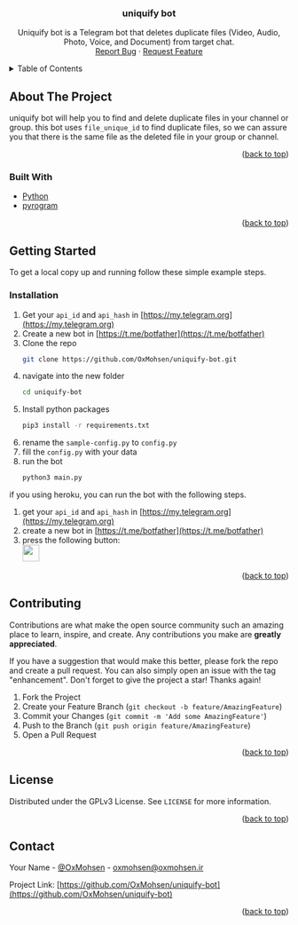 
<h3 align="center">uniquify bot</h3>

  <p align="center">
    Uniquify bot is a Telegram bot that deletes duplicate files (Video, Audio, Photo, Voice, and Document) from target chat.
    <br />
    <a href="https://github.com/OxMohsen/uniquify-bot/issues">Report Bug</a>
    ·
    <a href="https://github.com/OxMohsen/uniquify-bot/issues">Request Feature</a>
  </p>
</div>

<details>
  <summary>Table of Contents</summary>
  <ol>
    <li>
      <a href="#about-the-project">About The Project</a>
      <ul>
        <li><a href="#built-with">Built With</a></li>
      </ul>
    </li>
    <li>
      <a href="#getting-started">Getting Started</a>
      <ul>
        <li><a href="#installation">Installation</a></li>
      </ul>
    </li>
    <li><a href="#contributing">Contributing</a></li>
    <li><a href="#license">License</a></li>
    <li><a href="#contact">Contact</a></li>
  </ol>
</details>



## About The Project

uniquify bot will help you to find and delete duplicate files in your channel or group.
this bot uses `file_unique_id` to find duplicate files, so we can assure you that there is the same file as the deleted file in your group or channel.

<p align="right">(<a href="#top">back to top</a>)</p>



### Built With

* [Python](https://www.python.org/)
* [pyrogram](https://pyrogram.org/)

<p align="right">(<a href="#top">back to top</a>)</p>


## Getting Started

To get a local copy up and running follow these simple example steps.

### Installation

1. Get your `api_id` and `api_hash` in [https://my.telegram.org](https://my.telegram.org)
2. Create a new bot in [https://t.me/botfather](https://t.me/botfather)
3. Clone the repo
   ```sh
   git clone https://github.com/OxMohsen/uniquify-bot.git
   ```
4. navigate into the new folder
   ```sh
   cd uniquify-bot
   ```
5. Install python packages
   ```sh
   pip3 install -r requirements.txt
   ```
5. rename the `sample-config.py` to `config.py`
6. fill the `config.py` with your data
7. run the bot
   ```sh
   python3 main.py
   ```

if you using heroku, you can run the bot with the following steps.
1. get your `api_id` and `api_hash` in [https://my.telegram.org](https://my.telegram.org)
2. create a new bot in [https://t.me/botfather](https://t.me/botfather)
3. press the following button:
    <br><a href="https://heroku.com/deploy?template=https://github.com/OxMohsen/uniquify-bot">
    <img height="30px" src="https://img.shields.io/badge/Deploy%20To%20Heroku-blueviolet?style=for-the-badge&logo=heroku">
    </a>


<p align="right">(<a href="#top">back to top</a>)</p>

## Contributing

Contributions are what make the open source community such an amazing place to learn, inspire, and create. Any contributions you make are **greatly appreciated**.

If you have a suggestion that would make this better, please fork the repo and create a pull request. You can also simply open an issue with the tag "enhancement".
Don't forget to give the project a star! Thanks again!

1. Fork the Project
2. Create your Feature Branch (`git checkout -b feature/AmazingFeature`)
3. Commit your Changes (`git commit -m 'Add some AmazingFeature'`)
4. Push to the Branch (`git push origin feature/AmazingFeature`)
5. Open a Pull Request

<p align="right">(<a href="#top">back to top</a>)</p>


## License

Distributed under the GPLv3 License. See `LICENSE` for more information.

<p align="right">(<a href="#top">back to top</a>)</p>


## Contact

Your Name - [@OxMohsen](https://twitter.com/OxMohsen) - oxmohsen@oxmohsen.ir

Project Link: [https://github.com/OxMohsen/uniquify-bot](https://github.com/OxMohsen/uniquify-bot)

<p align="right">(<a href="#top">back to top</a>)</p>


[contributors-shield]: https://img.shields.io/github/contributors/OxMohsen/uniquify-bot.svg?style=for-the-badge
[contributors-url]: https://github.com/OxMohsen/uniquify-bot/graphs/contributors
[forks-shield]: https://img.shields.io/github/forks/OxMohsen/uniquify-bot.svg?style=for-the-badge
[forks-url]: https://github.com/OxMohsen/uniquify-bot/network/members
[stars-shield]: https://img.shields.io/github/stars/OxMohsen/uniquify-bot.svg?style=for-the-badge
[stars-url]: https://github.com/OxMohsen/uniquify-bot/stargazers
[issues-shield]: https://img.shields.io/github/issues/OxMohsen/uniquify-bot.svg?style=for-the-badge
[issues-url]: https://github.com/OxMohsen/uniquify-bot/issues
[license-shield]: https://img.shields.io/github/license/OxMohsen/uniquify-bot.svg?style=for-the-badge
[license-url]: https://github.com/OxMohsen/uniquify-bot/blob/main/LICENSE

